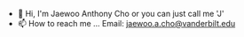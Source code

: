 - 👋 Hi, I'm Jaewoo Anthony Cho or you can just call me 'J'
- 📫 How to reach me ... Email: jaewoo.a.cho@vanderbilt.edu

<!---
jaewoocho/jaewoocho is a ✨ special ✨ repository because its `README.md` (this file) appears on your GitHub profile.
You can click the Preview link to take a look at your changes.
--->
